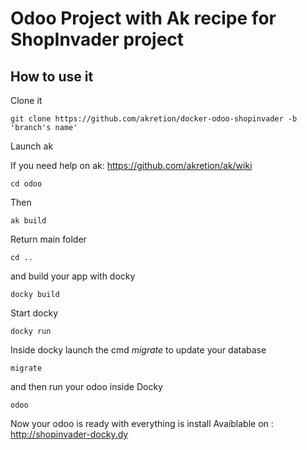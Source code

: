 # Odoo Project with Ak recipe for ShopInvader project 

## How to use it

Clone it

```
git clone https://github.com/akretion/docker-odoo-shopinvader -b 'branch's name'
```


Launch ak

If you need help on ak: https://github.com/akretion/ak/wiki


```
cd odoo
```

Then 

```
ak build
```
Return main folder

```
cd ..
```
and build your app with docky

```
docky build
```

Start docky

```
docky run
```

Inside docky launch the cmd *migrate* to update your database

```
migrate
```
and then run your odoo inside Docky

```
odoo
```

Now your odoo is ready with everything is install
Avaiblable on : http://shopinvader-docky.dy

